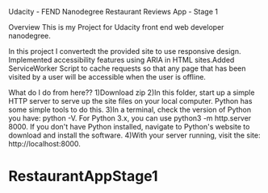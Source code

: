 Udacity - FEND Nanodegree Restaurant Reviews App - Stage 1

Overview
This is my Project for Udacity front end web developer nanodegree.

In this project I convertedt the provided site to use responsive design. Implemented accessibility features using ARIA in HTML sites.Added ServiceWorker Script to cache requests so that any page that has been visited by a user will be accessible when the user is offline.

What do I do from here??
1)Download zip
2)In this folder, start up a simple HTTP server to serve up the site files on your local computer. Python has some simple tools to do this.
3)In a terminal, check the version of Python you have: python -V. For Python 3.x, you can use python3 -m http.server 8000. If you don't have Python installed, navigate to Python's website to download and install the software.
4)With your server running, visit the site: http://localhost:8000.



# RestaurantAppStage1
